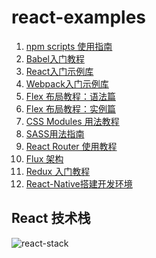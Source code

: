 # react-examples

1. [npm scripts 使用指南][0]
1. [Babel入门教程][1]
1. [React入门示例库][2]
1. [Webpack入门示例库][3]
1. [Flex 布局教程：语法篇][4]
1. [Flex 布局教程：实例篇][5]
1. [CSS Modules 用法教程][6]
1. [SASS用法指南][11]
1. [React Router 使用教程][7]
1. [Flux 架构][8]
1. [Redux 入门教程][9]
1. [React-Native搭建开发环境][10]


## React 技术栈
![react-stack](http://www.ruanyifeng.com/blogimg/asset/2016/bg2016092301.png)

[0]: http://www.ruanyifeng.com/blog/2016/10/npm_scripts.html
[1]: doc/babel-guide.md
[2]: doc/react-demo.md
[3]: doc/webpack-demo.md
[4]: http://www.ruanyifeng.com/blog/2015/07/flex-grammar.html
[5]: http://www.ruanyifeng.com/blog/2015/07/flex-examples.html
[6]: doc/css-modules-demo.md
[7]: http://www.ruanyifeng.com/blog/2016/05/react_router.html
[8]: doc/flux-demo.md
[9]: doc/redux-demo.md
[10]: doc/react-native-install.md
[11]: http://www.ruanyifeng.com/blog/2012/06/sass.html
